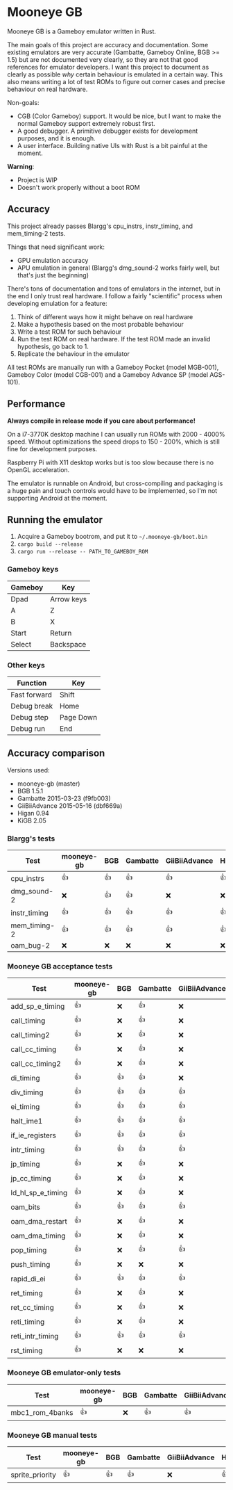 # Mooneye GB

Mooneye GB is a Gameboy emulator written in Rust.

The main goals of this project are accuracy and documentation. Some existing emulators are very accurate (Gambatte, Gameboy Online, BGB >= 1.5) but are not documented very clearly, so they are not that good references for emulator developers. I want this project to document as clearly as possible *why* certain behaviour is emulated in a certain way. This also means writing a lot of test ROMs to figure out corner cases and precise behaviour on real hardware.

Non-goals:

* CGB (Color Gameboy) support. It would be nice, but I want to make the normal Gameboy support extremely robust first.
* A good debugger. A primitive debugger exists for development purposes, and it is enough.
* A user interface. Building native UIs with Rust is a bit painful at the moment.

**Warning**:

* Project is WIP
* Doesn't work properly without a boot ROM

## Accuracy

This project already passes Blargg's cpu\_instrs, instr\_timing, and mem\_timing-2 tests.

Things that need significant work:

* GPU emulation accuracy
* APU emulation in general (Blargg's dmg_sound-2 works fairly well, but that's just the beginning)

There's tons of documentation and tons of emulators in the internet, but in the end I only trust real hardware. I follow a fairly "scientific" process when developing emulation for a feature:

1. Think of different ways how it might behave on real hardware
2. Make a hypothesis based on the most probable behaviour
3. Write a test ROM for such behaviour
4. Run the test ROM on real hardware. If the test ROM made an invalid hypothesis, go back to 1.
5. Replicate the behaviour in the emulator

All test ROMs are manually run with a Gameboy Pocket (model MGB-001), Gameboy Color (model CGB-001) and a Gameboy Advance SP (model AGS-101).

## Performance

**Always compile in release mode if you care about performance!**

On a i7-3770K desktop machine I can usually run ROMs with 2000 - 4000% speed. Without optimizations the speed drops to 150 - 200%, which is still fine for development purposes.

Raspberry Pi with X11 desktop works but is too slow because there is no OpenGL acceleration.

The emulator is runnable on Android, but cross-compiling and packaging is a huge pain and touch controls would have to be implemented, so I'm not supporting Android at the moment.

## Running the emulator

1. Acquire a Gameboy bootrom, and put it to `~/.mooneye-gb/boot.bin`
2. `cargo build --release`
3. `cargo run --release -- PATH_TO_GAMEBOY_ROM`

### Gameboy keys

| Gameboy | Key        |
| ------- | ---------- |
| Dpad    | Arrow keys |
| A       | Z          |
| B       | X          |
| Start   | Return     |
| Select  | Backspace  |

### Other keys

| Function     | Key       |
| ------------ | --------- |
| Fast forward | Shift     |
| Debug break  | Home      |
| Debug step   | Page Down |
| Debug run    | End       |

## Accuracy comparison

Versions used:

* mooneye-gb (master)
* BGB 1.5.1
* Gambatte 2015-03-23 (f9fb003)
* GiiBiiAdvance 2015-05-16 (dbf669a)
* Higan 0.94
* KiGB 2.05

### Blargg's tests

| Test              | mooneye-gb | BGB  | Gambatte | GiiBiiAdvance | Higan | KiGB |
| ----------------- | ---------- | ---- | -------- | ------------- | ----- | ---- |
| cpu_instrs        | :+1:       | :+1: | :+1:     | :+1:          | :+1:  | :x:  |
| dmg_sound-2       | :x:        | :+1: | :+1:     | :x:           | :x:   | :x:  |
| instr_timing      | :+1:       | :+1: | :+1:     | :+1:          | :+1:  | :x:  |
| mem_timing-2      | :+1:       | :+1: | :+1:     | :+1:          | :+1:  | :x:  |
| oam_bug-2         | :x:        | :x:  | :x:      | :x:           | :x:   | :x:  |

### Mooneye GB acceptance tests

| Test              | mooneye-gb | BGB  | Gambatte | GiiBiiAdvance | Higan | KiGB |
| ----------------- | ---------- | ---- | -------- | ------------- | ------| ---- |
| add_sp_e_timing   | :+1:       | :x:  | :+1:     | :x:           | :x:   | :x:  |
| call_timing       | :+1:       | :x:  | :+1:     | :x:           | :x:   | :x:  |
| call_timing2      | :+1:       | :x:  | :+1:     | :x:           | :x:   | :x:  |
| call_cc_timing    | :+1:       | :x:  | :+1:     | :x:           | :x:   | :x:  |
| call_cc_timing2   | :+1:       | :x:  | :+1:     | :x:           | :x:   | :x:  |
| di_timing         | :+1:       | :+1: | :+1:     | :x:           | :x:   | :+1: |
| div_timing        | :+1:       | :+1: | :+1:     | :+1:          | :x:   | :x:  |
| ei_timing         | :+1:       | :+1: | :+1:     | :+1:          | :+1:  | :+1: |
| halt_ime1         | :+1:       | :+1: | :+1:     | :+1:          | :+1:  | :x:  |
| if_ie_registers   | :+1:       | :+1: | :+1:     | :+1:          | :x:   | :x:  |
| intr_timing       | :+1:       | :+1: | :+1:     | :+1:          | :x:   | :x:  |
| jp_timing         | :+1:       | :x:  | :+1:     | :x:           | :x:   | :x:  |
| jp_cc_timing      | :+1:       | :x:  | :+1:     | :x:           | :x:   | :x:  |
| ld_hl_sp_e_timing | :+1:       | :x:  | :+1:     | :x:           | :x:   | :x:  |
| oam_bits          | :+1:       | :+1: | :+1:     | :+1:          | :+1:  | :+1: |
| oam_dma_restart   | :+1:       | :x:  | :+1:     | :x:           | :x:   | :x:  |
| oam_dma_timing    | :+1:       | :x:  | :+1:     | :x:           | :x:   | :x:  |
| pop_timing        | :+1:       | :x:  | :+1:     | :+1:          | :x:   | :x:  |
| push_timing       | :+1:       | :x:  | :x:      | :x:           | :x:   | :x:  |
| rapid_di_ei       | :+1:       | :+1: | :+1:     | :+1:          | :+1:  | :+1: |
| ret_timing        | :+1:       | :x:  | :+1:     | :x:           | :x:   | :x:  |
| ret_cc_timing     | :+1:       | :x:  | :+1:     | :x:           | :x:   | :x:  |
| reti_timing       | :+1:       | :x:  | :+1:     | :x:           | :x:   | :x:  |
| reti_intr_timing  | :+1:       | :+1: | :+1:     | :+1:          | :+1:  | :+1: |
| rst_timing        | :+1:       | :x:  | :x:      | :x:           | :x:   | :x:  |

### Mooneye GB emulator-only tests

| Test              | mooneye-gb | BGB  | Gambatte | GiiBiiAdvance | Higan | KiGB |
| ----------------- | ---------- | ---- | -------- | ------------- | ----- | ---- |
| mbc1_rom_4banks   | :+1:       | :x:  | :+1:     | :+1:          | :+1:  | :x:  |

### Mooneye GB manual tests

| Test              | mooneye-gb | BGB  | Gambatte | GiiBiiAdvance | Higan | KiGB |
| ----------------- | ---------- | ---- | -------- | ------------- | ----- | ---- |
| sprite_priority   | :+1:       | :+1: | :+1:     | :x:           | :+1:  | :x:  |
